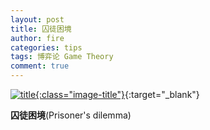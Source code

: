 ```yaml
---
layout: post
title: 囚徒困境
author: fire
categories: tips 
tags: 博弈论 Game Theory
comment: true
---
```


[![title](https://image.sideproject.cn/titlex/titlex_003.jpg){:class="image-title"}](https://image.sideproject.cn/titlex/titlex_003.jpg){:target="_blank"}

**囚徒困境**(Prisoner's dilemma)

